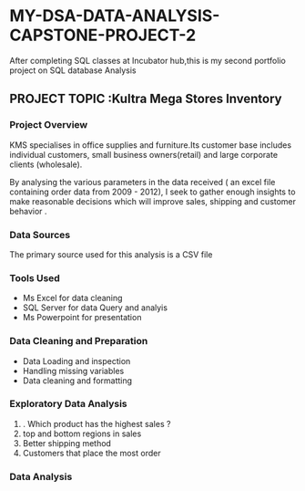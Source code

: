 # MY-DSA-DATA-ANALYSIS-CAPSTONE-PROJECT-2
After completing SQL classes at Incubator hub,this is my second portfolio project on SQL database Analysis 

## PROJECT TOPIC :Kultra Mega Stores Inventory
### Project Overview 
 KMS specialises in office supplies and furniture.Its customer base includes individual customers, small business owners(retail) and large corporate clients (wholesale).
 
 By analysing the various parameters in the data received ( an excel file containing order data from 2009 - 2012), I seek to gather enough insights to make reasonable decisions which will improve sales, shipping and customer behavior .

### Data Sources 
The primary source used for this analysis is a CSV file 

### Tools Used 
- Ms Excel for data cleaning
- SQL Server for data Query and analyis  
- Ms Powerpoint for presentation

### Data Cleaning and Preparation  
- Data Loading and inspection
- Handling missing variables
- Data cleaning and formatting

### Exploratory Data Analysis
1. . Which product has the highest sales ?
2. top and bottom regions in sales
3. Better shipping method
4. Customers that place the most order

### Data Analysis 


